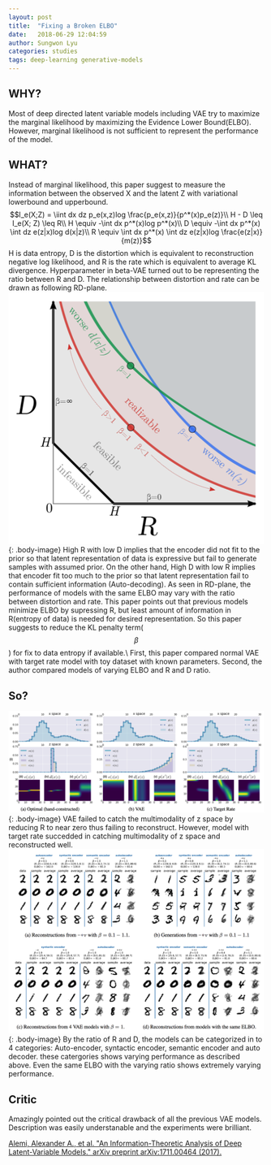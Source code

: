 ```yaml
---
layout: post
title:  "Fixing a Broken ELBO"
date:   2018-06-29 12:04:59
author: Sungwon Lyu
categories: studies
tags: deep-learning generative-models
---
```

## WHY? 
Most of deep directed latent variable models including VAE try to maximize the marginal likelihood by maximizing the Evidence Lower Bound(ELBO). However, marginal likelihood is not sufficient to represent the performance of the model. 

## WHAT?
Instead of marginal likelihood, this paper suggest to measure the information between the observed X and the latent Z with variational lowerbound and upperbound.
$$I_e(X;Z) = \iint dx dz p_e(x,z)log \frac{p_e(x,z)}{p^*(x)p_e(z)}\\
H - D \leq I_e(X; Z) \leq R\\
H \equiv -\int dx p^*(x)log p^*(x)\\
D \equiv -\int dx p^*(x) \int dz e(z|x)log d(x|z)\\
R \equiv \int dx p^*(x) \int dz e(z|x)log \frac{e(z|x)}{m(z)}$$
H is data entropy, D is the distortion which is equivalent to reconstruction negative log likelihood, and R is the rate which is equivalent to average KL divergence. Hyperparameter in beta-VAE turned out to be representing the ratio between R and D. The relationship between distortion and rate can be drawn as following RD-plane.
![image](/assets/images/fbe1.png){: .body-image}
High R with low D implies that the encoder did not fit to the prior so that latent representation of data is expressive but fail to generate samples with assumed prior. On the other hand, High D with low R implies that encoder fit too much to the prior so that latent representation fail to contain sufficient information (Auto-decoding). As seen in RD-plane, the performance of models with the same ELBO may vary with the ratio between distortion and rate. This paper points out that previous models minimize ELBO by supressing R, but least amount of information in R(entropy of data) is needed for desired representation. So this paper suggests to reduce the KL penalty term($$\beta$$) for fix to data entropy if available.\\
First, this paper compared normal VAE with target rate model with toy dataset with known parameters. Second, the author compared models of varying ELBO and R and D ratio.

## So?
![image](/assets/images/fbe2.png){: .body-image}
VAE failed to catch the multimodality of z space by reducing R to near zero thus failing to reconstruct. However, model with target rate succedded in catching multimodality of z space and reconstructed well.
![image](/assets/images/fbe3.png){: .body-image}
By the ratio of R and D, the models can be categorized in to 4 categories: Auto-encoder, syntactic encoder, semantic encoder and auto decoder. these catergories shows varying performance as described above. Even the same ELBO with the varying ratio shows extremely varying performance. 

## Critic
Amazingly pointed out the critical drawback of all the previous VAE models. Description was easily understanable and the experiments were brilliant.

[Alemi, Alexander A., et al. "An Information-Theoretic Analysis of Deep Latent-Variable Models." arXiv preprint arXiv:1711.00464 (2017).](https://arxiv.org/abs/1711.00464)